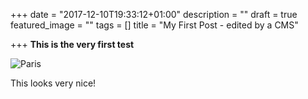 +++
date = "2017-12-10T19:33:12+01:00"
description = ""
draft = true
featured_image = ""
tags = []
title = "My First Post - edited by a CMS"

+++
**This is the very first test**

![Paris](/images/gohugo-default-sample-hero-image.jpg "Paris")

This looks very nice!